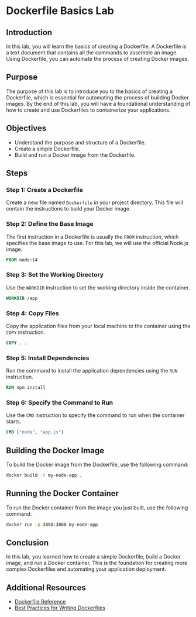 # Dockerfile Basics Lab

## Introduction
In this lab, you will learn the basics of creating a Dockerfile. A Dockerfile is a text document that contains all the commands to assemble an image. Using Dockerfile, you can automate the process of creating Docker images.

## Purpose
The purpose of this lab is to introduce you to the basics of creating a Dockerfile, which is essential for automating the process of building Docker images. By the end of this lab, you will have a foundational understanding of how to create and use Dockerfiles to containerize your applications.

## Objectives
- Understand the purpose and structure of a Dockerfile.
- Create a simple Dockerfile.
- Build and run a Docker image from the Dockerfile.

## Steps

### Step 1: Create a Dockerfile
Create a new file named `Dockerfile` in your project directory. This file will contain the instructions to build your Docker image.

### Step 2: Define the Base Image
The first instruction in a Dockerfile is usually the `FROM` instruction, which specifies the base image to use. For this lab, we will use the official Node.js image.

```dockerfile
FROM node:14
```

### Step 3: Set the Working Directory
Use the `WORKDIR` instruction to set the working directory inside the container.

```dockerfile
WORKDIR /app
```

### Step 4: Copy Files
Copy the application files from your local machine to the container using the `COPY` instruction.

```dockerfile
COPY . .
```

### Step 5: Install Dependencies
Run the command to install the application dependencies using the `RUN` instruction.

```dockerfile
RUN npm install
```

### Step 6: Specify the Command to Run
Use the `CMD` instruction to specify the command to run when the container starts.

```dockerfile
CMD ["node", "app.js"]
```

## Building the Docker Image
To build the Docker image from the Dockerfile, use the following command:

```sh
docker build -t my-node-app .
```

## Running the Docker Container
To run the Docker container from the image you just built, use the following command:

```sh
docker run -p 3000:3000 my-node-app
```

## Conclusion
In this lab, you learned how to create a simple Dockerfile, build a Docker image, and run a Docker container. This is the foundation for creating more complex Dockerfiles and automating your application deployment.

## Additional Resources
- [Dockerfile Reference](https://docs.docker.com/engine/reference/builder/)
- [Best Practices for Writing Dockerfiles](https://docs.docker.com/develop/develop-images/dockerfile_best-practices/)


